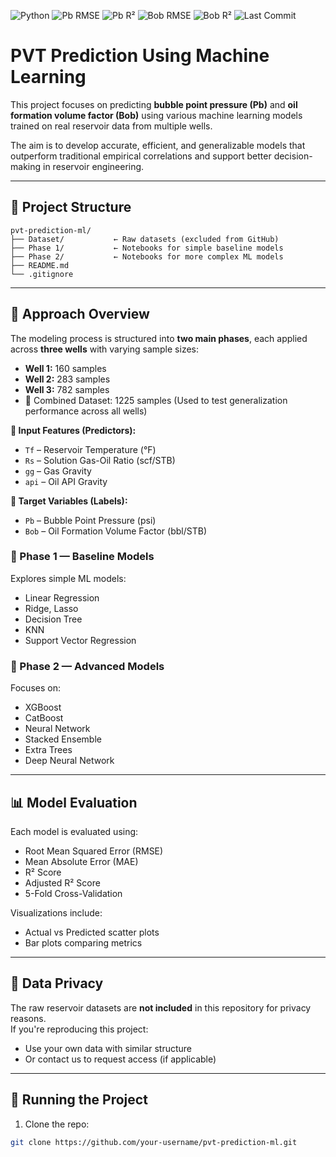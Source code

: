 ![Python](https://img.shields.io/badge/Python-3.9-blue)
![Pb RMSE](https://img.shields.io/badge/Pb%20RMSE-290.75-orange)
![Pb R²](https://img.shields.io/badge/Pb%20R²-0.9407-brightgreen)
![Bob RMSE](https://img.shields.io/badge/Bob%20RMSE-0.04486-orange)
![Bob R²](https://img.shields.io/badge/Bob%20R²-0.9654-brightgreen)
![Last Commit](https://img.shields.io/github/last-commit/boushboo/pvt-prediction-ml-)



# PVT Prediction Using Machine Learning

This project focuses on predicting **bubble point pressure (Pb)** and **oil formation volume factor (Bob)** using various machine learning models trained on real reservoir data from multiple wells.

The aim is to develop accurate, efficient, and generalizable models that outperform traditional empirical correlations and support better decision-making in reservoir engineering.

---

## 📁 Project Structure
```
pvt-prediction-ml/
├── Dataset/           ← Raw datasets (excluded from GitHub)
├── Phase 1/           ← Notebooks for simple baseline models
├── Phase 2/           ← Notebooks for more complex ML models
├── README.md
└── .gitignore
```


---

## 🧪 Approach Overview

The modeling process is structured into **two main phases**, each applied across **three wells** with varying sample sizes:

- **Well 1:** 160 samples  
- **Well 2:** 283 samples  
- **Well 3:** 782 samples
- 🔄 Combined Dataset: 1225 samples
(Used to test generalization performance across all wells)

**🔸 Input Features (Predictors):**
- `Tf` – Reservoir Temperature (°F)
- `Rs` – Solution Gas-Oil Ratio (scf/STB)
- `gg` – Gas Gravity
- `api` – Oil API Gravity

**🔹 Target Variables (Labels):**
- `Pb` – Bubble Point Pressure (psi)
- `Bob` – Oil Formation Volume Factor (bbl/STB)

### 🔹 Phase 1 — Baseline Models
Explores simple ML models:
- Linear Regression
- Ridge, Lasso
- Decision Tree
- KNN
- Support Vector Regression

### 🔹 Phase 2 — Advanced Models
Focuses on:
- XGBoost
- CatBoost
- Neural Network
- Stacked Ensemble
- Extra Trees 
- Deep Neural Network


---

## 📊 Model Evaluation

Each model is evaluated using:
- Root Mean Squared Error (RMSE)
- Mean Absolute Error (MAE)
- R² Score
- Adjusted R² Score
- 5-Fold Cross-Validation

Visualizations include:
- Actual vs Predicted scatter plots
- Bar plots comparing metrics

---

## 🔐 Data Privacy

The raw reservoir datasets are **not included** in this repository for privacy reasons.  
If you're reproducing this project:
- Use your own data with similar structure
- Or contact us to request access (if applicable)

---

## 🚀 Running the Project

1. Clone the repo:

```bash
git clone https://github.com/your-username/pvt-prediction-ml.git

